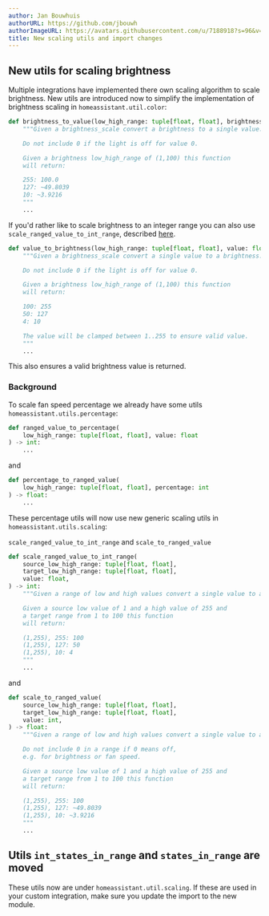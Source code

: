 ```yaml
---
author: Jan Bouwhuis
authorURL: https://github.com/jbouwh
authorImageURL: https://avatars.githubusercontent.com/u/7188918?s=96&v=4
title: New scaling utils and import changes
---
```


## New utils for scaling brightness

Multiple integrations have implemented there own scaling algorithm to scale brightness. New utils are introduced now to simplify the implementation of brightness scaling in `homeassistant.util.color`:

```python
def brightness_to_value(low_high_range: tuple[float, float], brightness: int) -> float:
    """Given a brightness_scale convert a brightness to a single value.

    Do not include 0 if the light is off for value 0.

    Given a brightness low_high_range of (1,100) this function
    will return:

    255: 100.0
    127: ~49.8039
    10: ~3.9216
    """
    ...
```

If you'd rather like to scale brightness to an integer range you can also use `scale_ranged_value_to_int_range`, described [here](#background).

```python
def value_to_brightness(low_high_range: tuple[float, float], value: float) -> int:
    """Given a brightness_scale convert a single value to a brightness.

    Do not include 0 if the light is off for value 0.

    Given a brightness low_high_range of (1,100) this function
    will return:

    100: 255
    50: 127
    4: 10

    The value will be clamped between 1..255 to ensure valid value.
    """
    ...
```

This also ensures a valid brightness value is returned.

### Background

To scale fan speed percentage we already have some utils `homeassistant.utils.percentage`:

```python
def ranged_value_to_percentage(
    low_high_range: tuple[float, float], value: float
) -> int:
    ...
```

and

```python
def percentage_to_ranged_value(
    low_high_range: tuple[float, float], percentage: int
) -> float:
    ...
```

These percentage utils will now use new generic scaling utils in `homeassistant.utils.scaling`:

`scale_ranged_value_to_int_range` and `scale_to_ranged_value`

```python
def scale_ranged_value_to_int_range(
    source_low_high_range: tuple[float, float],
    target_low_high_range: tuple[float, float],
    value: float,
) -> int:
    """Given a range of low and high values convert a single value to another range.

    Given a source low value of 1 and a high value of 255 and
    a target range from 1 to 100 this function
    will return:

    (1,255), 255: 100
    (1,255), 127: 50
    (1,255), 10: 4
    """
    ...
```

and

```python
def scale_to_ranged_value(
    source_low_high_range: tuple[float, float],
    target_low_high_range: tuple[float, float],
    value: int,
) -> float:
    """Given a range of low and high values convert a single value to another range.

    Do not include 0 in a range if 0 means off,
    e.g. for brightness or fan speed.

    Given a source low value of 1 and a high value of 255 and
    a target range from 1 to 100 this function
    will return:

    (1,255), 255: 100
    (1,255), 127: ~49.8039
    (1,255), 10: ~3.9216
    """
    ...
```

## Utils `int_states_in_range` and `states_in_range` are moved

These utils now are under `homeassistant.util.scaling`. If these are used in your custom integration, make sure you update the import to the new module.
